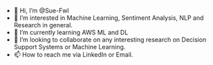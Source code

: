 - 👋 Hi, I’m @Sue-Fwl
- 👀 I’m interested in Machine Learning, Sentiment Analysis, NLP and Research in general.
- 🌱 I’m currently learning AWS ML and DL
- 💞️ I’m looking to collaborate on any interesting research on Decision Support Systems or Machine Learning.
- 📫 How to reach me via LinkedIn or Email.

<!---
Sue-Fwl/Sue-Fwl is a ✨ special ✨ repository because its `README.md` (this file) appears on your GitHub profile.
You can click the Preview link to take a look at your changes.
--->
